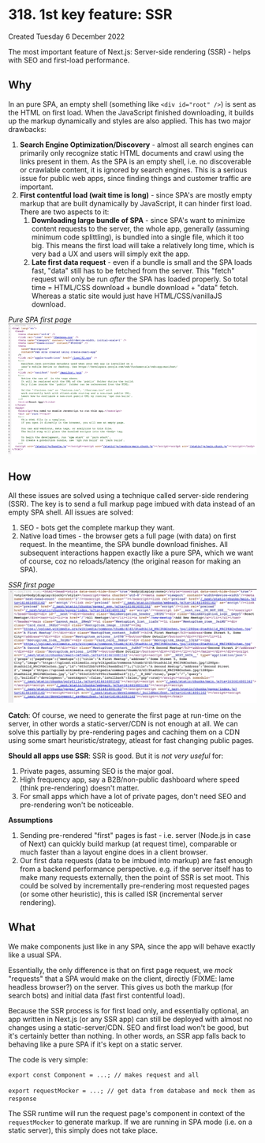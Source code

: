 # 318. 1st key feature: SSR
Created Tuesday 6 December 2022

The most important feature of Next.js: Server-side rendering (SSR) - helps with SEO and first-load performance.

## Why
In an pure SPA, an empty shell (something like `<div id="root" />`) is sent as the HTML on first load. When the JavaScript finished downloading, it builds up the markup dynamically and styles are also applied. This has two major drawbacks:
1. **Search Engine Optimization/Discovery** - almost all search engines can primarily only recognize static HTML documents and crawl using the links present in them. As the SPA is an empty shell, i.e. no discoverable or crawlable content, it is ignored by search engines. This is a serious issue for public web apps, since finding things and customer traffic are important.
2. **First contentful load (wait time is long)** - since SPA's are mostly empty markup that are built dynamically by JavaScript, it can hinder first load. There are two aspects to it:
	1. **Downloading large bundle of SPA** - since SPA's want to minimize content requests to the server, the whole app, generally (assuming minimum code splittling), is bundled into a single file, which it too big. This means the first load will take a relatively long time, which is very bad a UX and users will simply exit the app.
	2. **Late first data request** - even if a bundle is small and the SPA loads fast, "data" still has to be fetched from the server. This "fetch" request will only be run *after* the SPA has loaded properly. So total time = HTML/CSS download + bundle download + "data" fetch. Whereas a static site would just have HTML/CSS/vanillaJS download.

*Pure SPA first page*
![](/assets/318_1st_key_feature_SSR-image-1.png)


## How
All these issues are solved using a technique called server-side rendering (SSR). The key is to send a full markup page imbued with data instead of an empty SPA shell. All issues are solved:
1. SEO - bots get the complete markup they want.
2. Native load times - the browser gets a full page (with data) on first request. In the meantime, the SPA bundle download finishes. All subsequent interactions happen exactly like a pure SPA, which we want of course, coz no reloads/latency (the original reason for making an SPA).

*SSR first page*
![](/assets/318_1st_key_feature_SSR-image-2.png)

**Catch**: Of course, we need to generate the first page at run-time on the server, in other words a static-server/CDN is not enough at all. We can solve this partially by pre-rendering pages and caching them on a CDN using some smart heuristic/strategy, atleast for fast changing public pages.

**Should all apps use SSR**: SSR is good. But it is *not very useful* for:
1. Private pages, assuming SEO is the major goal.
2. High frequency app, say a B2B/non-public dashboard where speed (think pre-rendering) doesn't matter.
3. For small apps which have a lot of private pages, don't need SEO and pre-rendering won't be noticeable.

**Assumptions**
1. Sending pre-rendered "first" pages is fast - i.e. server (Node.js in case of Next) can quickly build markup (at request time), comparable or much faster than a layout engine does in a client browser.
2. Our first data requests (data to be imbued into markup) are fast enough from a backend performance perspective. e.g. if the server itself has to make many requests externally, then the point of SSR is set moot. This could be solved by incrementally pre-rendering most requested pages (or some other heuristic), this is called ISR (incremental server rendering).


## What
We make components just like in any SPA, since the app will behave exactly like a usual SPA.

Essentially, the only difference is that on first page request, we *mock* "requests" that a SPA would make on the client, directly (FIXME: lame headless browser?) on the server. This gives us both the markup (for search bots) and initial data (fast first contentful load).

Because the SSR process is for first load only, and essentially optional, an app written in Next.js (or any SSR app) can still be deployed with almost no changes using a static-server/CDN. SEO and first load won't be good, but it's certainly better than nothing. In other words, an SSR app falls back to behaving like a pure SPA if it's kept on a static server.

The code is very simple:
```
export const Component = ...; // makes request and all

export requestMocker = ...; // get data from database and mock them as response
```
The SSR runtime will run the request page's component in context of the `requestMocker` to generate markup. If we are running in SPA mode (i.e. on a static server), this simply does not take place.
